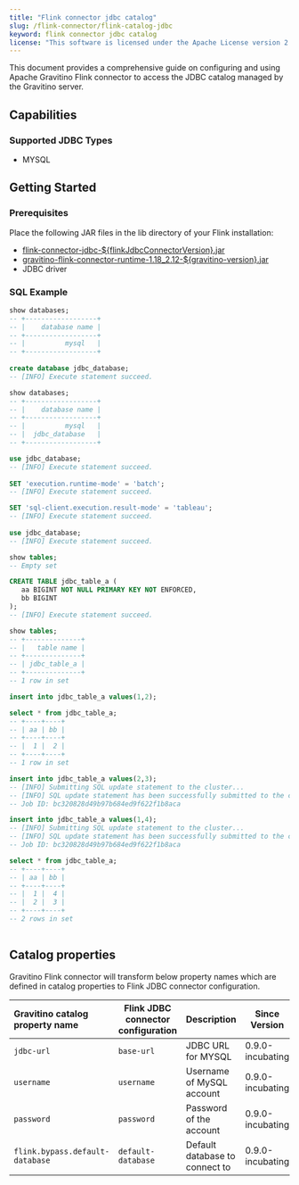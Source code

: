 ```yaml
---
title: "Flink connector jdbc catalog"
slug: /flink-connector/flink-catalog-jdbc
keyword: flink connector jdbc catalog
license: "This software is licensed under the Apache License version 2."
---
```


This document provides a comprehensive guide on configuring and using Apache Gravitino Flink connector to access the JDBC catalog managed by the Gravitino server.

## Capabilities

### Supported JDBC Types

* MYSQL

## Getting Started

### Prerequisites

Place the following JAR files in the lib directory of your Flink installation:

- [flink-connector-jdbc-${flinkJdbcConnectorVersion}.jar](https://nightlies.apache.org/flink/flink-docs-release-1.18/docs/connectors/table/jdbc/)
- [gravitino-flink-connector-runtime-1.18_2.12-${gravitino-version}.jar](flink-connector.md)
- JDBC driver

### SQL Example

```sql
show databases;
-- +------------------+
-- |    database name |
-- +------------------+
-- |          mysql   |
-- +------------------+
     
create database jdbc_database;
-- [INFO] Execute statement succeed.

show databases;
-- +------------------+
-- |    database name |
-- +------------------+
-- |          mysql   |
-- |  jdbc_database   |
-- +------------------+

use jdbc_database;
-- [INFO] Execute statement succeed.
    
SET 'execution.runtime-mode' = 'batch';
-- [INFO] Execute statement succeed.

SET 'sql-client.execution.result-mode' = 'tableau';
-- [INFO] Execute statement succeed.
     
use jdbc_database;
-- [INFO] Execute statement succeed.

show tables;
-- Empty set

CREATE TABLE jdbc_table_a (
   aa BIGINT NOT NULL PRIMARY KEY NOT ENFORCED,
   bb BIGINT
);
-- [INFO] Execute statement succeed.

show tables;
-- +--------------+
-- |   table name |
-- +--------------+
-- | jdbc_table_a |
-- +--------------+
-- 1 row in set

insert into jdbc_table_a values(1,2);

select * from jdbc_table_a;
-- +----+----+
-- | aa | bb |
-- +----+----+
-- |  1 |  2 |
-- +----+----+
-- 1 row in set

insert into jdbc_table_a values(2,3);
-- [INFO] Submitting SQL update statement to the cluster...
-- [INFO] SQL update statement has been successfully submitted to the cluster:
-- Job ID: bc320828d49b97b684ed9f622f1b8aca

insert into jdbc_table_a values(1,4);
-- [INFO] Submitting SQL update statement to the cluster...
-- [INFO] SQL update statement has been successfully submitted to the cluster:
-- Job ID: bc320828d49b97b684ed9f622f1b8aca

select * from jdbc_table_a;
-- +----+----+
-- | aa | bb |
-- +----+----+
-- |  1 |  4 |
-- |  2 |  3 |
-- +----+----+
-- 2 rows in set
     
```

## Catalog properties

Gravitino Flink connector will transform below property names which are defined in catalog properties to Flink JDBC connector configuration.

| Gravitino catalog property name | Flink JDBC connector configuration | Description                    | Since Version    |
|:--------------------------------|------------------------------------|--------------------------------|------------------|
| `jdbc-url`                      | `base-url`                         | JDBC URL for MYSQL             | 0.9.0-incubating |
| `username`                      | `username`                         | Username of MySQL account      | 0.9.0-incubating |
| `password`                      | `password`                         | Password of the account        | 0.9.0-incubating |
| `flink.bypass.default-database` | `default-database`                 | Default database to connect to | 0.9.0-incubating |

